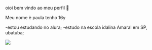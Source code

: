 oioi bem vindo ao meu perfil 🤞

Meu nome è paula
tenho 16y

-estou estudando no alura;
-estudo na escola idalina Amaral em SP, ubatuba;

![](https://tenor.com/bWoYD.gif)
